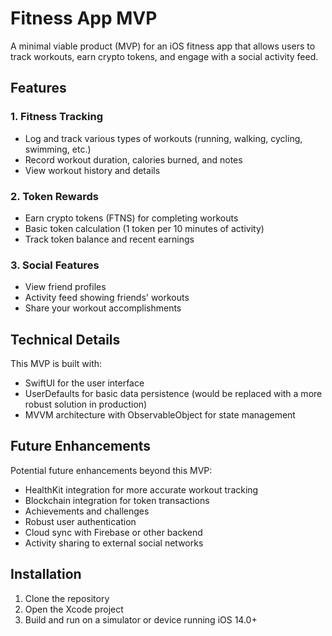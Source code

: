 # Fitness App MVP

A minimal viable product (MVP) for an iOS fitness app that allows users to track workouts, earn crypto tokens, and engage with a social activity feed.

## Features

### 1. Fitness Tracking
- Log and track various types of workouts (running, walking, cycling, swimming, etc.)
- Record workout duration, calories burned, and notes
- View workout history and details

### 2. Token Rewards
- Earn crypto tokens (FTNS) for completing workouts
- Basic token calculation (1 token per 10 minutes of activity)
- Track token balance and recent earnings

### 3. Social Features
- View friend profiles
- Activity feed showing friends' workouts
- Share your workout accomplishments

## Technical Details

This MVP is built with:
- SwiftUI for the user interface
- UserDefaults for basic data persistence (would be replaced with a more robust solution in production)
- MVVM architecture with ObservableObject for state management

## Future Enhancements

Potential future enhancements beyond this MVP:
- HealthKit integration for more accurate workout tracking
- Blockchain integration for token transactions
- Achievements and challenges
- Robust user authentication
- Cloud sync with Firebase or other backend
- Activity sharing to external social networks

## Installation

1. Clone the repository
2. Open the Xcode project
3. Build and run on a simulator or device running iOS 14.0+ 